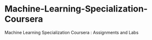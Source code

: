 # Machine-Learning-Specialization-Coursera
Machine Learning Specialization Coursera : Assignments and Labs
